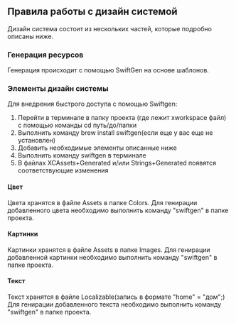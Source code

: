 ## Правила работы с дизайн системой

Дизайн система состоит из нескольких частей, которые подробно описаны ниже.  

### Генерация ресурсов
Генерация происходит с помощью SwiftGen на основе шаблонов.

### Элементы дизайн системы
Для внедрения быстрого доступа с помощью Swiftgen:
1) Перейти в терминале в папку проекта (где лежит xworkspace файл) c помощью команды cd путь/до/папки
2) Выполнить команду brew install swiftgen(если еще у вас еще не установлен)
3) Добавить необходимые элементы описанные ниже
4) Выполнить команду swiftgen в терминале
5) В файлах XCAssets+Generated и/или Strings+Generated появятся соответствующие изменения

#### **Цвет**

Цвета хранятся в файле Assets в папке Colors. Для генирации добавленного цвета необходимо выполнить команду "swiftgen" в папке проекта.

#### **Картинки**

Картинки хранятся в файле Assets в папке Images. Для генирации добавленной картинки необходимо выполнить команду "swiftgen" в папке проекта.

#### **Текст**

Текст хранятся в файле Localizable(запись в формате "home" = "дом";) Для генирации добавленного текста необходимо выполнить команду "swiftgen" в папке проекта.
